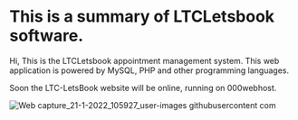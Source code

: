 # This is a summary of LTCLetsbook software.

Hi, This is the LTCLetsbook appointment management system.
This web application is powered by MySQL, PHP and other programming languages.

Soon the LTC-LetsBook website will be online, running on 000webhost.


![Web capture_21-1-2022_105927_user-images githubusercontent com](https://user-images.githubusercontent.com/83841968/150559014-b4b80291-4212-4d7c-ba6c-da9c24e4a1f0.jpeg)
